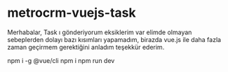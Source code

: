 # metrocrm-vuejs-task

Merhabalar,
Task ı gönderiyorum eksiklerim var elimde olmayan sebeplerden dolayı bazı kısımları yapamadım,
birazda vue.js ile daha fazla zaman geçirmem gerektiğini anladım teşekkür ederim.



npm i -g @vue/cli
npm i
npm run dev


